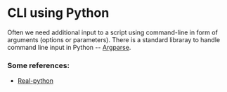 # CLI using Python

Often we need additional input to a script using command-line in form of arguments (options or parameters). There is a standard libraray to handle command line input in Python -- [Argparse](https://docs.python.org/3/howto/argparse.html).

### Some references:

+ [Real-python](https://realpython.com/command-line-interfaces-python-argparse/#what-is-a-command-line-interface)